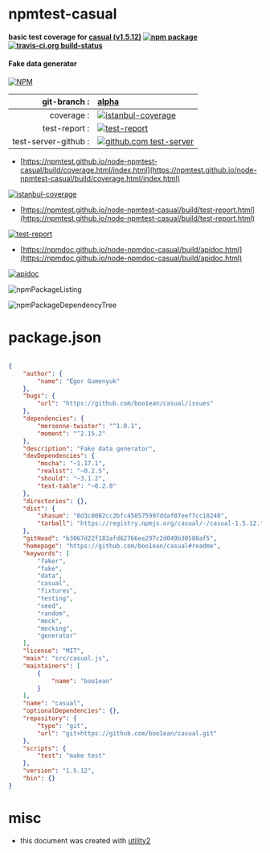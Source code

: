 # npmtest-casual

#### basic test coverage for  [casual (v1.5.12)](https://github.com/boo1ean/casual#readme)  [![npm package](https://img.shields.io/npm/v/npmtest-casual.svg?style=flat-square)](https://www.npmjs.org/package/npmtest-casual) [![travis-ci.org build-status](https://api.travis-ci.org/npmtest/node-npmtest-casual.svg)](https://travis-ci.org/npmtest/node-npmtest-casual)

#### Fake data generator

[![NPM](https://nodei.co/npm/casual.png?downloads=true&downloadRank=true&stars=true)](https://www.npmjs.com/package/casual)

| git-branch : | [alpha](https://github.com/npmtest/node-npmtest-casual/tree/alpha)|
|--:|:--|
| coverage : | [![istanbul-coverage](https://npmtest.github.io/node-npmtest-casual/build/coverage.badge.svg)](https://npmtest.github.io/node-npmtest-casual/build/coverage.html/index.html)|
| test-report : | [![test-report](https://npmtest.github.io/node-npmtest-casual/build/test-report.badge.svg)](https://npmtest.github.io/node-npmtest-casual/build/test-report.html)|
| test-server-github : | [![github.com test-server](https://npmtest.github.io/node-npmtest-casual/GitHub-Mark-32px.png)](https://npmtest.github.io/node-npmtest-casual/build/app/index.html) | | build-artifacts : | [![build-artifacts](https://npmtest.github.io/node-npmtest-casual/glyphicons_144_folder_open.png)](https://github.com/npmtest/node-npmtest-casual/tree/gh-pages/build)|

- [https://npmtest.github.io/node-npmtest-casual/build/coverage.html/index.html](https://npmtest.github.io/node-npmtest-casual/build/coverage.html/index.html)

[![istanbul-coverage](https://npmtest.github.io/node-npmtest-casual/build/screenCapture.buildCi.browser.%252Ftmp%252Fbuild%252Fcoverage.lib.html.png)](https://npmtest.github.io/node-npmtest-casual/build/coverage.html/index.html)

- [https://npmtest.github.io/node-npmtest-casual/build/test-report.html](https://npmtest.github.io/node-npmtest-casual/build/test-report.html)

[![test-report](https://npmtest.github.io/node-npmtest-casual/build/screenCapture.buildCi.browser.%252Ftmp%252Fbuild%252Ftest-report.html.png)](https://npmtest.github.io/node-npmtest-casual/build/test-report.html)

- [https://npmdoc.github.io/node-npmdoc-casual/build/apidoc.html](https://npmdoc.github.io/node-npmdoc-casual/build/apidoc.html)

[![apidoc](https://npmdoc.github.io/node-npmdoc-casual/build/screenCapture.buildCi.browser.%252Ftmp%252Fbuild%252Fapidoc.html.png)](https://npmdoc.github.io/node-npmdoc-casual/build/apidoc.html)

![npmPackageListing](https://npmtest.github.io/node-npmtest-casual/build/screenCapture.npmPackageListing.svg)

![npmPackageDependencyTree](https://npmtest.github.io/node-npmtest-casual/build/screenCapture.npmPackageDependencyTree.svg)



# package.json

```json

{
    "author": {
        "name": "Egor Gumenyuk"
    },
    "bugs": {
        "url": "https://github.com/boo1ean/casual/issues"
    },
    "dependencies": {
        "mersenne-twister": "^1.0.1",
        "moment": "^2.15.2"
    },
    "description": "Fake data generator",
    "devDependencies": {
        "mocha": "~1.17.1",
        "realist": "~0.2.5",
        "should": "~3.1.2",
        "text-table": "~0.2.0"
    },
    "directories": {},
    "dist": {
        "shasum": "8d3c8082cc2bfc458575997ddaf07eef7cc18240",
        "tarball": "https://registry.npmjs.org/casual/-/casual-1.5.12.tgz"
    },
    "gitHead": "b3067d22f183afd62766ee297c2d049b30580af5",
    "homepage": "https://github.com/boo1ean/casual#readme",
    "keywords": [
        "faker",
        "fake",
        "data",
        "casual",
        "fixtures",
        "testing",
        "seed",
        "random",
        "mock",
        "mocking",
        "generator"
    ],
    "license": "MIT",
    "main": "src/casual.js",
    "maintainers": [
        {
            "name": "boo1ean"
        }
    ],
    "name": "casual",
    "optionalDependencies": {},
    "repository": {
        "type": "git",
        "url": "git+https://github.com/boo1ean/casual.git"
    },
    "scripts": {
        "test": "make test"
    },
    "version": "1.5.12",
    "bin": {}
}
```



# misc
- this document was created with [utility2](https://github.com/kaizhu256/node-utility2)
